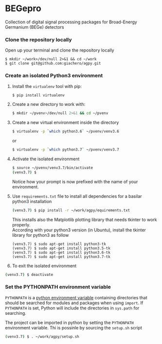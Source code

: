 # BEGepro
Collection of digital signal processing packages for Broad-Energy Germanium (BEGe) detectors

### Clone the repository locally
Open up your terminal and clone the repository locally
```
$ mkdir ~/work>/dev/null 2>&1 && cd ~/work
$ git clone git@github.com:giachero/agpy.git
```

### Create an isolated Python3 environment
1. Install the ```virtualenv``` tool with pip:
   ```bash
   $ pip install virtualenv
   ```
2. Create a new directory to work with:
   ```bash
   $ mkdir ~/pvenv>/dev/null 2>&1 && cd ~/pvenv
   ```
 3. Create a new virtual environment inside the directory
    ```bash
    $ virtualenv -p `which python3.6` ~/pvenv/venv3.6
    ```
    or 
    
    ```bash
    $ virtualenv -p `which python3.7` ~/pvenv/venv3.7
    ```
 4. Activate the isolated environment
    ```bash
    $ source ~/pvenv/venv3.7/bin/activate
    (venv3.7) $ 
    ```
    Notice how your prompt is now prefixed with the name of your environment.
    
 5. Use ```requirements.txt``` file to install all dependencies for a basilar python3 installation
    ```bash
    (venv3.7) $ pip install -r ~/work/agpy/equirements.txt 
    ```
    This installs also the Matplotlib plotting library that needs tkinter to work properly.  
    According with your python3 version (in Ubuntu), install the tkinter library for python3 as follow
    ```
    (venv3.7) $ sudo apt-get install python3-tk
    (venv3.7) $ sudo apt-get install python3.5-tk
    (venv3.7) $ sudo apt-get install python3.6-tk
    (venv3.7) $ sudo apt-get install python3.7-tk
    ```
  6. To exit the isolated environment
  ```bash
  (venv3.7) $ deactivate
  ```
    
### Set the PYTHONPATH environment variable
`PYTHONPATH` is a [python environment variable](https://docs.python.org/3/using/cmdline.html#environment-variables) containing directories that should be searched for modules and packages when using ```import```. If ```PYTHONPATH``` is set, Python will include the directories in ```sys.path``` for searching.  

The project can be imported in python by setting the `PYTHONPATH` environment variable. Thi is possinle by sourcing the `setup.sh` script

```bash
(venv3.7) $ . ~/work/agpy/setup.sh
```

